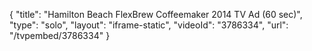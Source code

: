 {
    "title": "Hamilton Beach FlexBrew Coffeemaker 2014 TV Ad (60 sec)",
    "type": "solo",
    "layout": "iframe-static",
    "videoId": "3786334",
    "url": "\/tvpembed\/3786334"
}